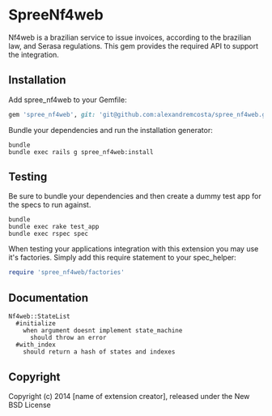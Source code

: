 SpreeNf4web
===========

Nf4web is a brazilian service to issue invoices, according to the
brazilian law, and Serasa regulations. This gem provides the required
API to support the integration.

Installation
------------

Add spree_nf4web to your Gemfile:

```ruby
gem 'spree_nf4web', git: 'git@github.com:alexandremcosta/spree_nf4web.git', branch: '2-3-stable'
```

Bundle your dependencies and run the installation generator:

```shell
bundle
bundle exec rails g spree_nf4web:install
```

Testing
-------

Be sure to bundle your dependencies and then create a dummy test app for the specs to run against.

```shell
bundle
bundle exec rake test_app
bundle exec rspec spec
```

When testing your applications integration with this extension you may use it's factories.
Simply add this require statement to your spec_helper:

```ruby
require 'spree_nf4web/factories'
```

Documentation
-------------
```
Nf4web::StateList
  #initialize
    when argument doesnt implement state_machine
      should throw an error
  #with_index
    should return a hash of states and indexes
```

Copyright
---------

Copyright (c) 2014 [name of extension creator], released under the New BSD License
